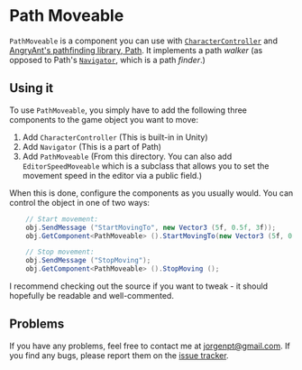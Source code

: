 # Path Moveable

`PathMoveable` is a component you can use with
[`CharacterController`][charactercontroller] and [AngryAnt's pathfinding
library, Path][path]. It implements a path *walker* (as opposed to Path's
[`Navigator`][path-navigator], which is a path *finder*.)

## Using it

To use `PathMoveable`, you simply have to add the following three components to
the game object you want to move:

 1. Add `CharacterController` (This is built-in in Unity)
 1. Add `Navigator` (This is a part of Path)
 1. Add `PathMoveable` (From this directory. You can also add
    `EditorSpeedMoveable` which is a subclass that allows you to set the
    movement speed in the editor via a public field.)

When this is done, configure the components as you usually would. You can control the object in one of two ways:

```cs
    // Start movement:
    obj.SendMessage ("StartMovingTo", new Vector3 (5f, 0.5f, 3f));
    obj.GetComponent<PathMoveable> ().StartMovingTo(new Vector3 (5f, 0.5f, 3f));

    // Stop movement:
    obj.SendMessage ("StopMoving");
    obj.GetComponent<PathMoveable> ().StopMoving ();
```

I recommend checking out the source if you want to tweak - it should hopefully
be readable and well-commented.

## Problems

If you have any problems, feel free to contact me at jorgenpt@gmail.com. If you
find any bugs, please report them on the [issue tracker][issues].

[charactercontroller]: http://unity3d.com/support/documentation/ScriptReference/CharacterController.html
[path-navigator]: http://eej.dk/angryant/path/documentation/navigator/
[path]: http://eej.dk/angryant/path/downloads/
[issues]: https://github.com/jorgenpt/unity-utilities/issues
